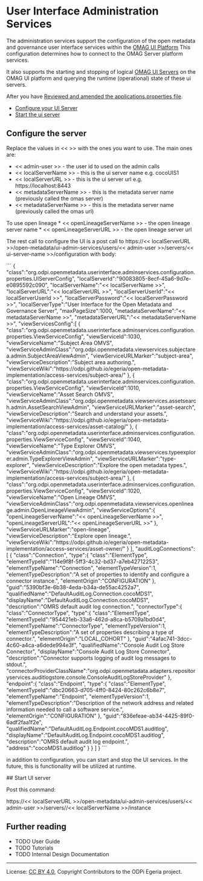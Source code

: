 <!-- SPDX-License-Identifier: CC-BY-4.0 -->
<!-- Copyright Contributors to the ODPi Egeria project. -->
 
# User Interface Administration Services

The administration services support the configuration of the open metadata and governance user interface services
within the [OMAG UI Platform](docs/concepts/omag-ui-platform.md)
This configuration determines how to connect to the OMAG Server platform services.

It also supports the starting and stopping of logical [OMAG UI Servers](docs/concepts/logical-ui-server.md)
on the OMAG UI platform and querying the runtime (operational) state of these ui servers.

After you have 
 [Reviewed and amended the applications.properties file](../ui-chassis/ui-chassis-spring/README.md).
* [Configure your UI Server](#uiconfig)
* [Start the ui server](#uistartserver)

<a name="uiconfig"></a>
## Configure the server

Replace the values in << >> with the ones you want to use. The main ones are:
* << admin-user >>         - the user id to used on the admin calls
* << localServerName >>     - this is the ui server name e.g. cocoUIS1
* << localServerURL >>     - this is the ui server url e.g. https://localhost:8443
* << metadataServerName >> - this is the metadata server name (previously called the omas server) 
* << metadataServerName >>  - this is the metadata server name (previously called the omas url) 
<p>
To use open lineage
* << openLineageServerName >>  - the open lineage server name
* << openLineageServerURL >>  - the open lineage server url
<p>
The rest call to configure the UI is a post call to https://<< localServerURL >>/open-metadata/ui-admin-services/users/<< admin-user >>/servers/<< ui-server-name >>/configuration
with body:
<p>
```
{ 
   "class":"org.odpi.openmetadata.userinterface.adminservices.configuration.properties.UIServerConfig",
   "localServerId":"90083805-8ecf-45a6-9d7e-e0895592c090",
   "localServerName":"<< localServerName >>",
   "localServerURL":"<< localServerURL >>",
   "localServerUserId":"<< localServerUserId >>",
   "localServerPassword":"<< localServerPassword >>",
   "localServerType":"User Interface for the Open Metadata and Governance Server",
   "maxPageSize":1000,
   "metadataServerName":"<< metadataServerName >>",
   "metadataServerURL":"<< metadataServerName >>",
   "viewServicesConfig":[ 
      { 
         "class":"org.odpi.openmetadata.userinterface.adminservices.configuration.properties.ViewServiceConfig",
         "viewServiceId":1030,
         "viewServiceName":"Subject Area OMVS",
          "viewServiceAdminClass":"org.odpi.openmetadata.viewservices.subjectarea.admin.SubjectAreaViewAdmin",
         "viewServiceURLMarker":"subject-area",
         "viewServiceDescription":"Subject area authoring.",
         "viewServiceWiki":"https://odpi.github.io/egeria/open-metadata-implementation/access-services/subject-area/"
      },
      { 
         "class":"org.odpi.openmetadata.userinterface.adminservices.configuration.properties.ViewServiceConfig",
         "viewServiceId":1010,
         "viewServiceName":"Asset Search OMVS",
         "viewServiceAdminClass":"org.odpi.openmetadata.viewservices.assetsearch.admin.AssetSearchViewAdmin",
         "viewServiceURLMarker":"asset-search",
         "viewServiceDescription":"Search and understand your assets.",
         "viewServiceWiki":"https://odpi.github.io/egeria/open-metadata-implementation/access-services/asset-catalog/"
      },
      { 
         "class":"org.odpi.openmetadata.userinterface.adminservices.configuration.properties.ViewServiceConfig",
         "viewServiceId":1040,
         "viewServiceName":"Type Explorer OMVS",
         "viewServiceAdminClass":"org.odpi.openmetadata.viewservices.typeexplorer.admin.TypeExplorerViewAdmin",
         "viewServiceURLMarker":"type-explorer",
         "viewServiceDescription":"Explore the open metadata types.",
         "viewServiceWiki":"https://odpi.github.io/egeria/open-metadata-implementation/access-services/subject-area/"
      },
      { 
         "class":"org.odpi.openmetadata.userinterface.adminservices.configuration.properties.ViewServiceConfig",
         "viewServiceId":1020,
         "viewServiceName":"Open Lineage OMVS",
         "viewServiceAdminClass":"org.odpi.openmetadata.viewservices.openlineage.admin.OpenLineageViewAdmin",
         "viewServiceOptions":{
            "openLineageServerName":"<< openLineageServerName >>",
            "openLineageServerURL":"<< openLineageServerURL >>"
         },
         "viewServiceURLMarker":"open-lineage",
         "viewServiceDescription":"Explore open lineage.",
         "viewServiceWiki":"https://odpi.github.io/egeria/open-metadata-implementation/access-services/asset-owner/"
      }
   ],
   "auditLogConnections":[ 
         { 
            "class":"Connection",
            "type":{ 
               "class":"ElementType",
               "elementTypeId":"114e9f8f-5ff3-4c32-bd37-a7eb42712253",
               "elementTypeName":"Connection",
               "elementTypeVersion":1,
               "elementTypeDescription":"A set of properties to identify and configure a connector instance.",
               "elementOrigin":"CONFIGURATION"
            },
            "guid":"5390bf3e-6b38-4eda-b34a-de55ac4252a7",
            "qualifiedName":"DefaultAuditLog.Connection.cocoMDS1",
            "displayName":"DefaultAuditLog.Connection.cocoMDS1",
            "description":"OMRS default audit log connection.",
            "connectorType":{ 
               "class":"ConnectorType",
               "type":{ 
                  "class":"ElementType",
                  "elementTypeId":"954421eb-33a6-462d-a8ca-b5709a1bd0d4",
                  "elementTypeName":"ConnectorType",
                  "elementTypeVersion":1,
                  "elementTypeDescription":"A set of properties describing a type of connector.",
                  "elementOrigin":"LOCAL_COHORT"
               },
               "guid":"4afac741-3dcc-4c60-a4ca-a6dede994e3f",
               "qualifiedName":"Console Audit Log Store Connector",
               "displayName":"Console Audit Log Store Connector",
               "description":"Connector supports logging of audit log messages to stdout.",
               "connectorProviderClassName":"org.odpi.openmetadata.adapters.repositoryservices.auditlogstore.console.ConsoleAuditLogStoreProvider"
            },
            "endpoint":{ 
               "class":"Endpoint",
               "type":{ 
                  "class":"ElementType",
                  "elementTypeId":"dbc20663-d705-4ff0-8424-80c262c6b8e7",
                  "elementTypeName":"Endpoint",
                  "elementTypeVersion":1,
                  "elementTypeDescription":"Description of the network address and related information needed to call a software service.",
                  "elementOrigin":"CONFIGURATION"
               },
               "guid":"836efeae-ab34-4425-89f0-6adf2faa1f2e",
               "qualifiedName":"DefaultAuditLog.Endpoint.cocoMDS1.auditlog",
               "displayName":"DefaultAuditLog.Endpoint.cocoMDS1.auditlog",
               "description":"OMRS default audit log endpoint.",
               "address":"cocoMDS1.auditlog"
            }
         }
      ]
}
```
<p>
in addition to configuration, you can start and stop the UI services. In the future, this is functionality will be
utilized at runtime.
<p>
<a name="uistartserver"></a>
## Start UI server

Post this command:

https://<< localServerURL >>/open-metadata/ui-admin-services/users/<< admin-user >>/servers//<< localServerName >>/instance

## Further reading

* TODO User Guide
* TODO Tutorials
* TODO Internal Design Documentation

----
License: [CC BY 4.0](https://creativecommons.org/licenses/by/4.0/),
Copyright Contributors to the ODPi Egeria project.